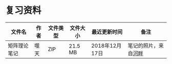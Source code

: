 # 复习资料

文件名|作者|文件类型|文件大小|最近更新时间|备注
---|---|---|---|---|---
矩阵理论笔记|噬天|ZIP|21.5 MB|2018年12月17日|笔记的照片，来自[河畔](https://bbs.uestc.edu.cn/forum.php?mod=viewthread&tid=1745369&extra=page%3D1)